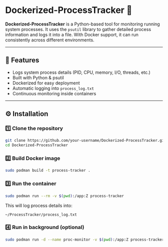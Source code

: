 # Dockerized-ProcessTracker  🐳

**Dockerized-ProcessTracker** is a Python-based tool for monitoring running system processes.
It uses the `psutil` library to gather detailed process information and logs it into a file.
With Docker support, it can run consistently across different environments.

---

## 🚀 Features

*  Logs system process details (PID, CPU, memory, I/O, threads, etc.)
*  Built with Python & psutil
*  Dockerized for easy deployment
*  Automatic logging into `process_log.txt`
*  Continuous monitoring inside containers

---

## ⚙️ Installation

### 1️⃣ Clone the repository

```bash
git clone https://github.com/your-username/Dockerized-ProcessTracker.git
cd Dockerized-ProcessTracker
```

### 2️⃣ Build Docker image

```bash
sudo podman build -t process-tracker .
```

### 3️⃣ Run the container

```bash
sudo podman run --rm -v $(pwd):/app:Z process-tracker
```

This will log process details into:

```
~/ProcessTracker/process_log.txt
```

### 4️⃣ Run in background (optional)

```bash
sudo podman run -d --name proc-monitor -v $(pwd):/app:Z process-tracker
```
